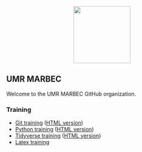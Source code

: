 <div align="center">
<img src=https://umr-marbec.fr/wp-content/uploads/2020/11/umr-marbec.png width="150">
</div>

## UMR MARBEC

Welcome to the UMR MARBEC GitHub organization.

### Training

- [Git training](https://github.com/umr-marbec/git-training) ([HTML version](https://umr-marbec.github.io/git-training/))
- [Python training](https://github.com/umr-marbec/python-training) ([HTML version](https://python.nicolasbarrier.fr/))
- [Tidyverse training](https://github.com/umr-marbec/tidyverse-training) ([HTML version](https://umr-marbec.github.io/tidyverse-training))
- [Latex training](https://github.com/umr-marbec/latex-training)
